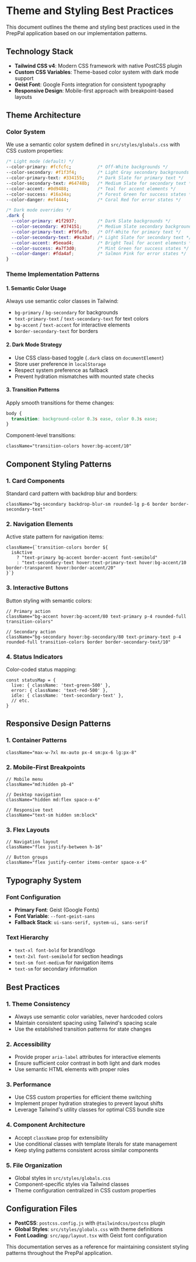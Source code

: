 # Theme and Styling Best Practices

This document outlines the theme and styling best practices used in the PrepPal application based on our implementation patterns.

## Technology Stack

- **Tailwind CSS v4**: Modern CSS framework with native PostCSS plugin
- **Custom CSS Variables**: Theme-based color system with dark mode support
- **Geist Font**: Google Fonts integration for consistent typography
- **Responsive Design**: Mobile-first approach with breakpoint-based layouts

## Theme Architecture

### Color System
We use a semantic color system defined in `src/styles/globals.css` with CSS custom properties:

```css
/* Light mode (default) */
--color-primary: #fcfcfc;          /* Off-White backgrounds */
--color-secondary: #f1f3f4;        /* Light Gray secondary backgrounds */
--color-primary-text: #334155;     /* Dark Slate for primary text */
--color-secondary-text: #64748b;   /* Medium Slate for secondary text */
--color-accent: #0d9488;           /* Teal for accent elements */
--color-success: #16a34a;          /* Forest Green for success states */
--color-danger: #ef4444;           /* Coral Red for error states */

/* Dark mode overrides */
.dark {
  --color-primary: #1f2937;        /* Dark Slate backgrounds */
  --color-secondary: #374151;      /* Medium Slate secondary backgrounds */
  --color-primary-text: #f9fafb;   /* Off-White for primary text */
  --color-secondary-text: #9ca3af; /* Light Slate for secondary text */
  --color-accent: #5eead4;         /* Bright Teal for accent elements */
  --color-success: #a7f3d0;        /* Mint Green for success states */
  --color-danger: #fda4af;         /* Salmon Pink for error states */
}
```

### Theme Implementation Patterns

#### 1. Semantic Color Usage
Always use semantic color classes in Tailwind:
- `bg-primary` / `bg-secondary` for backgrounds
- `text-primary-text` / `text-secondary-text` for text colors
- `bg-accent` / `text-accent` for interactive elements
- `border-secondary-text` for borders

#### 2. Dark Mode Strategy
- Use CSS class-based toggle (`.dark` class on `documentElement`)
- Store user preference in `localStorage`
- Respect system preference as fallback
- Prevent hydration mismatches with mounted state checks

#### 3. Transition Patterns
Apply smooth transitions for theme changes:
```css
body {
  transition: background-color 0.3s ease, color 0.3s ease;
}
```

Component-level transitions:
```tsx
className="transition-colors hover:bg-accent/10"
```

## Component Styling Patterns

### 1. Card Components
Standard card pattern with backdrop blur and borders:
```tsx
className="bg-secondary backdrop-blur-sm rounded-lg p-6 border border-secondary-text"
```

### 2. Navigation Elements
Active state pattern for navigation items:
```tsx
className={`transition-colors border ${
  isActive
    ? "text-primary bg-accent border-accent font-semibold"
    : "text-secondary-text hover:text-primary-text hover:bg-accent/10 border-transparent hover:border-accent/20"
}`}
```

### 3. Interactive Buttons
Button styling with semantic colors:
```tsx
// Primary action
className="bg-accent hover:bg-accent/80 text-primary p-4 rounded-full transition-colors"

// Secondary action
className="bg-secondary hover:bg-secondary/80 text-primary-text p-4 rounded-full transition-colors border border-secondary-text/10"
```

### 4. Status Indicators
Color-coded status mapping:
```tsx
const statusMap = {
  live: { className: 'text-green-500' },
  error: { className: 'text-red-500' },
  idle: { className: 'text-secondary-text' },
  // etc.
}
```

## Responsive Design Patterns

### 1. Container Patterns
```tsx
className="max-w-7xl mx-auto px-4 sm:px-6 lg:px-8"
```

### 2. Mobile-First Breakpoints
```tsx
// Mobile menu
className="md:hidden pb-4"

// Desktop navigation
className="hidden md:flex space-x-6"

// Responsive text
className="text-sm hidden sm:block"
```

### 3. Flex Layouts
```tsx
// Navigation layout
className="flex justify-between h-16"

// Button groups
className="flex justify-center items-center space-x-6"
```

## Typography System

### Font Configuration
- **Primary Font**: Geist (Google Fonts)
- **Font Variable**: `--font-geist-sans`
- **Fallback Stack**: `ui-sans-serif, system-ui, sans-serif`

### Text Hierarchy
- `text-xl font-bold` for brand/logo
- `text-2xl font-semibold` for section headings
- `text-sm font-medium` for navigation items
- `text-sm` for secondary information

## Best Practices

### 1. Theme Consistency
- Always use semantic color variables, never hardcoded colors
- Maintain consistent spacing using Tailwind's spacing scale
- Use the established transition patterns for state changes

### 2. Accessibility
- Provide proper `aria-label` attributes for interactive elements
- Ensure sufficient color contrast in both light and dark modes
- Use semantic HTML elements with proper roles

### 3. Performance
- Use CSS custom properties for efficient theme switching
- Implement proper hydration strategies to prevent layout shifts
- Leverage Tailwind's utility classes for optimal CSS bundle size

### 4. Component Architecture
- Accept `className` prop for extensibility
- Use conditional classes with template literals for state management
- Keep styling patterns consistent across similar components

### 5. File Organization
- Global styles in `src/styles/globals.css`
- Component-specific styles via Tailwind classes
- Theme configuration centralized in CSS custom properties

## Configuration Files

- **PostCSS**: `postcss.config.js` with `@tailwindcss/postcss` plugin
- **Global Styles**: `src/styles/globals.css` with theme definitions
- **Font Loading**: `src/app/layout.tsx` with Geist font configuration

This documentation serves as a reference for maintaining consistent styling patterns throughout the PrepPal application.